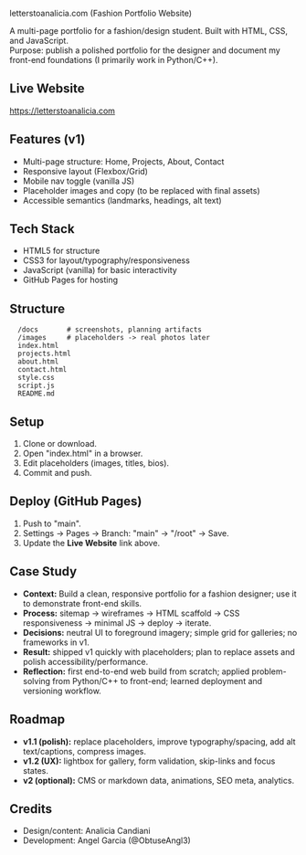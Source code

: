 letterstoanalicia.com (Fashion Portfolio Website)

A multi-page portfolio for a fashion/design student. Built with HTML, CSS, and JavaScript.  
Purpose: publish a polished portfolio for the designer and document my front-end foundations (I primarily work in Python/C++).

## Live Website
https://letterstoanalicia.com

## Features (v1)
- Multi-page structure: Home, Projects, About, Contact
- Responsive layout (Flexbox/Grid)
- Mobile nav toggle (vanilla JS)
- Placeholder images and copy (to be replaced with final assets)
- Accessible semantics (landmarks, headings, alt text)

## Tech Stack
- HTML5 for structure
- CSS3 for layout/typography/responsiveness
- JavaScript (vanilla) for basic interactivity
- GitHub Pages for hosting

## Structure
```
  /docs       # screenshots, planning artifacts
  /images     # placeholders -> real photos later
  index.html
  projects.html
  about.html
  contact.html
  style.css
  script.js
  README.md
```

## Setup
1. Clone or download.
2. Open "index.html" in a browser.
3. Edit placeholders (images, titles, bios).
4. Commit and push.

## Deploy (GitHub Pages)
1. Push to "main".
2. Settings -> Pages -> Branch: "main" -> "/root" -> Save.
3. Update the **Live Website** link above.

## Case Study
- **Context:** Build a clean, responsive portfolio for a fashion designer; use it to demonstrate front-end skills.
- **Process:** sitemap -> wireframes -> HTML scaffold -> CSS responsiveness -> minimal JS -> deploy -> iterate.
- **Decisions:** neutral UI to foreground imagery; simple grid for galleries; no frameworks in v1.
- **Result:** shipped v1 quickly with placeholders; plan to replace assets and polish accessibility/performance.
- **Reflection:** first end-to-end web build from scratch; applied problem-solving from Python/C++ to front-end; learned deployment and versioning workflow.

## Roadmap
- **v1.1 (polish):** replace placeholders, improve typography/spacing, add alt text/captions, compress images.
- **v1.2 (UX):** lightbox for gallery, form validation, skip-links and focus states.
- **v2 (optional):** CMS or markdown data, animations, SEO meta, analytics.

## Credits
- Design/content: Analicia Candiani
- Development: Angel Garcia (@ObtuseAngl3)
